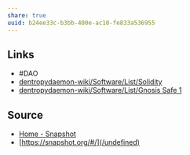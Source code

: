 ```yaml
---
share: true
uuid: b24ee33c-b3bb-400e-ac10-fe833a536955
---
```



## Links

* #DAO 
* [dentropydaemon-wiki/Software/List/Solidity](/undefined)
* [dentropydaemon-wiki/Software/List/Gnosis Safe 1](/undefined)

## Source

* [Home - Snapshot](https://docs.snapshot.org/)
* [https://snapshot.org/#/](/undefined)
